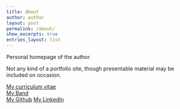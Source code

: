 ```yaml
---
title: About
author: author
layout: post
permalink: /about/
show_excerpts: true
entries_layout: list
---
```



Personal homepage of the author.

Not any kind of a portfolio site, though presentable material may be included on occasion.

[My curriculum vitae](https://github.com/gingerdeer/cv/blob/master/cv.pdf)  
[My Band](linktr.ee/gidemusic)  
[My Github](https://github.com/gingerdeer) 
[My LinkedIn](https://www.linkedin.com/in/pentti-sunila-a967a1123/) <br>